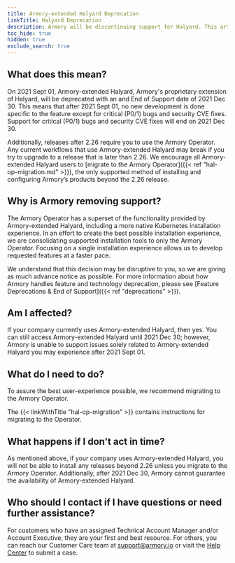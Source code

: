 ```yaml
---
title: Armory-extended Halyard Deprecation
linkTitle: Halyard Deprecation
description: Armory will be discontinuing support for Halyard. This article explains why Armory is doing this and how it impacts your company.
toc_hide: true
hidden: true
exclude_search: true
---
```


## What does this mean?

On 2021 Sept 01, Armory-extended Halyard, Armory's proprietary extension of Halyard, will be deprecated with an and End of Support date of 2021 Dec 30. This means that after 2021 Sept 01, no new development is done specific to the feature except for critical (P0/1) bugs and security CVE fixes. Support for critical (P0/1) bugs and security CVE fixes will end on 2021 Dec 30.

Additionally, releases after 2.26 require you to use the Armory Operator. Any current workflows that use Armory-extended Halyard may break
if you try to upgrade to a release that is later than 2.26. We encourage all Armory-extended Halyard users to [migrate to the Armory Operator]({{< ref "hal-op-migration.md" >}}), the only supported method of installing and configuring Armory’s products beyond the 2.26 release.

## Why is Armory removing support?

The Armory Operator has a superset of the functionality provided by
Armory-extended Halyard, including a more native Kubernetes installation experience. In an
effort to create the best possible installation experience, we are
consolidating supported installation tools to only the Armory Operator.
Focusing on a single installation experience allows us to develop requested
features at a faster pace.

We understand that this decision may be disruptive to you, so we are giving as much
advance notice as possible.  For more information about how Armory handles
feature and technology deprecation, please see
[Feature Deprecations & End of Support]({{< ref "deprecations" >}}).

## Am I affected?

If your company currently uses Armory-extended Halyard, then yes. You can still access Armory-extended Halyard
until 2021 Dec 30; however, Armory is unable to support issues solely related to Armory-extended Halyard you may experience after 2021 Sept 01.

## What do I need to do?

To assure the best user-experience possible, we recommend migrating to the Armory Operator.

The {{< linkWithTitle "hal-op-migration" >}} contains instructions for migrating to the Operator.

 ## What happens if I don't act in time?

As mentioned above, if your company uses Armory-extended Halyard, you will not be able to install any releases beyond 2.26 unless you migrate to the Armory Operator. Additionally, after 2021 Dec 30, Armory cannot guarantee the availability of Armory-extended Halyard.

## Who should I contact if I have questions or need further assistance?

For customers who have an assigned Technical Account Manager and/or Account Executive, they are your first and best resource. For others, you can reach our Customer Care team at [support@armory.io](mailto:support@armory.io) or visit the [Help Center](https://support.armory.io/) to submit a case.
